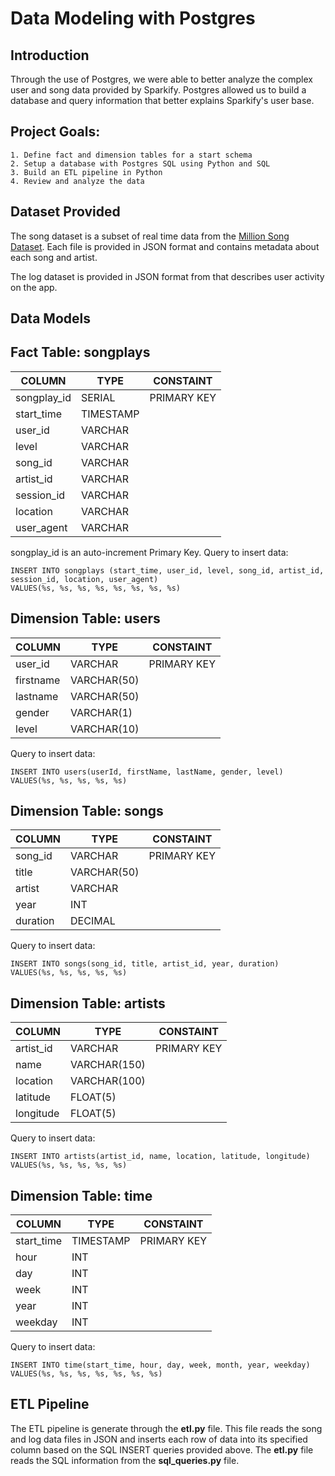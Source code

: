 # Data Modeling with Postgres

## Introduction

Through the use of Postgres, we were able to better analyze the complex user and song data provided by Sparkify. Postgres allowed us to build a database and query information that better explains Sparkify's user base.

## Project Goals:
    1. Define fact and dimension tables for a start schema
    2. Setup a database with Postgres SQL using Python and SQL
    3. Build an ETL pipeline in Python
    4. Review and analyze the data

## Dataset Provided

The song dataset is a subset of real time data from the [Million Song Dataset](http://millionsongdataset.com/). Each file is provided in JSON format and contains metadata about each song and artist. 

The log dataset is provided in JSON format from that describes user activity on the app. 

## Data Models

## Fact Table: **songplays**
| COLUMN | TYPE | CONSTAINT |
| ------ | ---- | --------- |
| songplay_id | SERIAL | PRIMARY KEY |
| start_time | TIMESTAMP |
| user_id | VARCHAR |	
| level | VARCHAR	|
| song_id |	VARCHAR	|
| artist_id | VARCHAR	|
| session_id | VARCHAR	|
| location | VARCHAR	|
| user_agent | VARCHAR	|


songplay_id is an auto-increment Primary Key. 
Query to insert data:
```
INSERT INTO songplays (start_time, user_id, level, song_id, artist_id, session_id, location, user_agent)
VALUES(%s, %s, %s, %s, %s, %s, %s, %s)
```

## Dimension Table: **users**
| COLUMN | TYPE | CONSTAINT |
| ------ | ---- | --------- |
| user_id | VARCHAR | PRIMARY KEY|
| firstname | VARCHAR(50) |
| lastname | VARCHAR(50) |
| gender | VARCHAR(1) |
| level | VARCHAR(10) |

Query to insert data:
```
INSERT INTO users(userId, firstName, lastName, gender, level)
VALUES(%s, %s, %s, %s, %s)
```

## Dimension Table: **songs**
| COLUMN | TYPE | CONSTAINT |
| ------ | ---- | --------- |
| song_id | VARCHAR | PRIMARY KEY |
| title | VARCHAR(50) |
| artist | VARCHAR |
| year | INT |
| duration | DECIMAL |	

Query to insert data:
```
INSERT INTO songs(song_id, title, artist_id, year, duration)
VALUES(%s, %s, %s, %s, %s)
```

## Dimension Table: **artists**
| COLUMN | TYPE | CONSTAINT |
| ------ | ---- | --------- |
| artist_id | VARCHAR | PRIMARY KEY |
| name | VARCHAR(150) |
| location | VARCHAR(100) |
| latitude | FLOAT(5) |
| longitude | FLOAT(5) |

Query to insert data:
```
INSERT INTO artists(artist_id, name, location, latitude, longitude)
VALUES(%s, %s, %s, %s, %s)
```

## Dimension Table: **time**
| COLUMN | TYPE | CONSTAINT |
| ------ | ---- | --------- |
| start_time | TIMESTAMP | PRIMARY KEY |
| hour| INT	|
| day | INT	|
| week | INT |
| year | INT |
| weekday | INT |	

Query to insert data:
```
INSERT INTO time(start_time, hour, day, week, month, year, weekday)
VALUES(%s, %s, %s, %s, %s, %s, %s)
```

## ETL Pipeline
The ETL pipeline is generate through the **etl.py** file. This file reads the song and log data files in JSON and inserts each row of data into its specified column based on the SQL INSERT queries provided above. The **etl.py** file reads the SQL information from the **sql_queries.py** file. 
